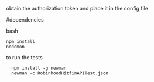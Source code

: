 obtain the authorization token and place it in the config file

#dependencies

bash
```
npm install
nodemon
```

to run the tests
```
  npm install -g newman
  newman -c RobinhoodHitfinAPITest.json
```
